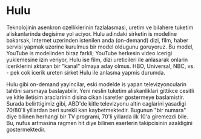 # Hulu


Teknolojinin asenkron ozelliklerinin fazlalasmasi, uretim ve bilahere tuketim aliskanlarinda degisime yol aciyor. Hulu adindaki sirketin is modeline bakarsak, Internet uzerinden istenilen anda (on-demand) dizi, film, haber servisi yapmak uzerine kurulmus bir model oldugunu goruyoruz. Bu model, YouTube is modelinden biraz farkli; YouTube herkesin video icerigi yuklemesine izin veriyor, Hulu ise film, dizi ureticileri ile anlasarak onlarin iceriklerini aktaran bir "kanal" olmaya aday olmus. HBO, Universal, NBC, vs. - pek cok icerik ureten sirket Hulu ile anlasma yapmis durumda.

Hulu gibi on-demand yayincilar, eski modelde is yapan televizyoncularin tahtini sarsmaya baslayabilir. Yeni neslin tuketim aliskanliklari gittikce cesitli ve kitle iletisim araclarinin disina cikan isaretler gostermeye baslamistir. Surada belirttigimiz gibi, ABD'de kitle televizyonu altin caglarini yasadigi 70/80'li yillardan beri surekli kan kaybetmektedir. Bugunun "bir numara" diye bilinen herhangi bir TV programi, 70'li yillarda ilk 10'a giremezdi bile. Bu, nufus artmasina ragmen hit diye bilinen eserlerin takipcisinin azaldigini gostermektedir.
